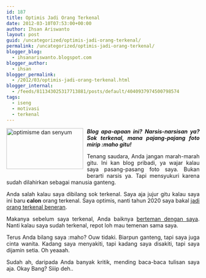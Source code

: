 ```yaml
---
id: 187
title: Optimis Jadi Orang Terkenal
date: 2012-03-10T07:53:00+00:00
author: Ihsan Ariswanto
layout: post
guid: /uncategorized/optimis-jadi-orang-terkenal/
permalink: /uncategorized/optimis-jadi-orang-terkenal/
blogger_blog:
  - ihsanariswanto.blogspot.com
blogger_author:
  - ihsan
blogger_permalink:
  - /2012/03/optimis-jadi-orang-terkenal.html
blogger_internal:
  - /feeds/811343025317713881/posts/default/4040937974500798574
tags:
  - iseng
  - motivasi
  - terkenal
---
```

<div style="text-align: justify;">
  <a href="https://www.ayonikah.com/?mitra=eksan1912"><img src="https://1.bp.blogspot.com/-sqwLvYqEN7w/T1qn0gkqC7I/AAAAAAAAAhQ/xj4L1a1RHmI/s200/aku.jpg" style="float:left; margin:0 10px 10px 0;cursor:pointer; cursor:hand;width: 200px; height: 107px;" alt="optimisme dan senyum" id="BLOGGER_PHOTO_ID_5718067197438987186" border="0" /></a><span style="font-style: italic; font-weight: bold;">Blog apa-apaan ini? Narsis-narsisan ya? Sok terkenal, mana pajang-pajang foto mirip :maho gitu!</span></p> 
  
  <p>
    Tenang saudara, Anda jangan marah-marah gitu. Ini kan blog pribadi, ya wajar kalau saya pasang-pasang foto saya. Bukan berarti narsis ya. Tapi mensyukuri karena sudah dilahirkan sebagai manusia ganteng.<a name='more'></a>
  </p>
  
  <p>
    Anda salah kalau saya dibilang sok terkenal. Saya aja jujur gitu kalau saya ini baru <span style="font-weight: bold;">calon</span> orang terkenal. Saya optimis, nanti tahun 2020 saya bakal <a href="/2012/03/jalan-menuju-terkenal.html">jadi orang terkenal beneran</a>.
  </p>
  
  <p>
    Makanya sebelum saya terkenal, Anda baiknya <a href="https://facebook.com/ihsan.ariswanto">berteman dengan saya</a>. Nanti kalau saya sudah terkenal, repot loh mau temenan sama saya.
  </p>
  
  <p>
    Terus Anda bilang saya :maho? Ouw tidaki. Biarpun ganteng, tapi saya juga cinta wanita. Kadang saya menyakiti, tapi kadang saya disakiti, tapi saya dijamin setia. Oh yeaaah.
  </p>
  
  <p>
    Sudah ah, daripada Anda banyak kritik, mending baca-baca tulisan saya aja. Okay Bang? Siiip deh..</div>